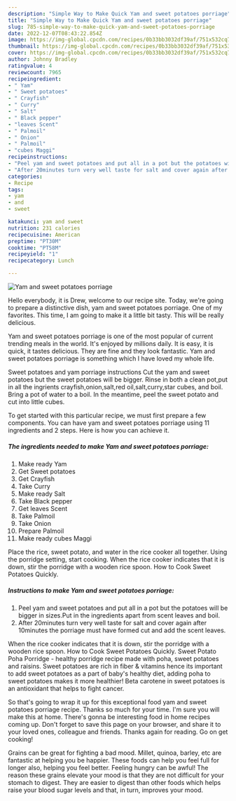```yaml
---
description: "Simple Way to Make Quick Yam and sweet potatoes porriage"
title: "Simple Way to Make Quick Yam and sweet potatoes porriage"
slug: 785-simple-way-to-make-quick-yam-and-sweet-potatoes-porriage
date: 2022-12-07T08:43:22.854Z
image: https://img-global.cpcdn.com/recipes/0b33bb3032df39af/751x532cq70/yam-and-sweet-potatoes-porriage-recipe-main-photo.jpg
thumbnail: https://img-global.cpcdn.com/recipes/0b33bb3032df39af/751x532cq70/yam-and-sweet-potatoes-porriage-recipe-main-photo.jpg
cover: https://img-global.cpcdn.com/recipes/0b33bb3032df39af/751x532cq70/yam-and-sweet-potatoes-porriage-recipe-main-photo.jpg
author: Johnny Bradley
ratingvalue: 4
reviewcount: 7965
recipeingredient:
- " Yam"
- " Sweet potatoes"
- " Crayfish"
- " Curry"
- " Salt"
- " Black pepper"
- "leaves Scent"
- " Palmoil"
- " Onion"
- " Palmoil"
- "cubes Maggi"
recipeinstructions:
- "Peel yam and sweet potatoes and put all in a pot but the potatoes will be bigger in sizes.Put in the ingredients apart from scent leaves and boil."
- "After 20minutes turn very well taste for salt and cover again after 10minutes the porriage must have formed cut and add the scent leaves."
categories:
- Recipe
tags:
- yam
- and
- sweet

katakunci: yam and sweet 
nutrition: 231 calories
recipecuisine: American
preptime: "PT30M"
cooktime: "PT58M"
recipeyield: "1"
recipecategory: Lunch

---
```



![Yam and sweet potatoes porriage](https://img-global.cpcdn.com/recipes/0b33bb3032df39af/751x532cq70/yam-and-sweet-potatoes-porriage-recipe-main-photo.jpg)

Hello everybody, it is Drew, welcome to our recipe site. Today, we're going to prepare a distinctive dish, yam and sweet potatoes porriage. One of my favorites. This time, I am going to make it a little bit tasty. This will be really delicious.

Yam and sweet potatoes porriage is one of the most popular of current trending meals in the world. It's enjoyed by millions daily. It is easy, it is quick, it tastes delicious. They are fine and they look fantastic. Yam and sweet potatoes porriage is something which I have loved my whole life.

Sweet potatoes and yam porriage instructions Cut the yam and sweet potatoes but the sweet potatoes will be bigger. Rinse in both a clean pot,put in all the ingrients crayfish,onion,salt,red oil,salt,curry,star cubes, and boil. Bring a pot of water to a boil. In the meantime, peel the sweet potato and cut into little cubes.


To get started with this particular recipe, we must first prepare a few components. You can have yam and sweet potatoes porriage using 11 ingredients and 2 steps. Here is how you can achieve it.

<!--inarticleads1-->

##### The ingredients needed to make Yam and sweet potatoes porriage:

1. Make ready  Yam
1. Get  Sweet potatoes
1. Get  Crayfish
1. Take  Curry
1. Make ready  Salt
1. Take  Black pepper
1. Get leaves Scent
1. Take  Palmoil
1. Take  Onion
1. Prepare  Palmoil
1. Make ready cubes Maggi


Place the rice, sweet potato, and water in the rice cooker all together. Using the porridge setting, start cooking. When the rice cooker indicates that it is down, stir the porridge with a wooden rice spoon. How to Cook Sweet Potatoes Quickly. 

<!--inarticleads2-->

##### Instructions to make Yam and sweet potatoes porriage:

1. Peel yam and sweet potatoes and put all in a pot but the potatoes will be bigger in sizes.Put in the ingredients apart from scent leaves and boil.
1. After 20minutes turn very well taste for salt and cover again after 10minutes the porriage must have formed cut and add the scent leaves.


When the rice cooker indicates that it is down, stir the porridge with a wooden rice spoon. How to Cook Sweet Potatoes Quickly. Sweet Potato Poha Porridge - healthy porridge recipe made with poha, sweet potatoes and raisins. Sweet potatoes are rich in fiber &amp; vitamins hence its important to add sweet potatoes as a part of baby&#39;s healthy diet, adding poha to sweet potatoes makes it more healthier! Beta carotene in sweet potatoes is an antioxidant that helps to fight cancer. 

So that's going to wrap it up for this exceptional food yam and sweet potatoes porriage recipe. Thanks so much for your time. I'm sure you will make this at home. There's gonna be interesting food in home recipes coming up. Don't forget to save this page on your browser, and share it to your loved ones, colleague and friends. Thanks again for reading. Go on get cooking!

Grains can be great for fighting a bad mood. Millet, quinoa, barley, etc are fantastic at helping you be happier. These foods can help you feel full for longer also, helping you feel better. Feeling hungry can be awful! The reason these grains elevate your mood is that they are not difficult for your stomach to digest. They are easier to digest than other foods which helps raise your blood sugar levels and that, in turn, improves your mood.
